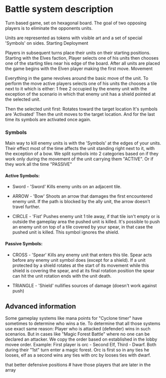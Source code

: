 # Battle system description

Turn based game, set on hexagonal board. The goal of two opposing players is to eliminate the opponents units.


Units are represented as tokens with visible art and a set of special 'Symbols' on sides.
Starting Deployment

Players in subsequent turns place their units on their starting positions. Starting with the Elves faction, Player selects one of his units then chooses one of the starting tiles near his edge of the board. After all units are placed the game begins with the Elven player making the first move.
Movement

Everything in the game revolves around the basic move of the unit. To perform the move active players selects one of his units the chooses a tile next to it which is either:
1 free
2 occupied by the enemy unit with the exception of the scenario in which that enemy unit has a shield pointed at the selected unit.

Then the selected unit first: Rotates toward the target location It's symbols are 'Activated' Then the unit moves to the target location. And for the last time its symbols are activated once again.

### Symbols

Main way to kill enemy units is with the 'Symbols' at the edges of your units. Their effect most of the time affects the unit standing right next to it, with the exception of a bow. We split symbols into 2 categories based on if they work only during the movement of the unit carrying them "ACTIVE". Or if they work all the time "PASSIVE"

#### Active Symbols:

 - Sword - 'Sword' Kills enemy units on an adjacent tile.

 - ARROW - 'Bow' Shoots an arrow that damages the first encountered enemy unit. If the path is blocked by the ally unit, the arrow doesn't travel further.

 - CIRCLE - 'Fist' Pushes enemy unit 1 tile away, if that tile isn't empty or is outside the gameplay area the pushed unit is killed. It's possible to push an enemy unit on top of a tile covered by your spear, in that case the pushed unit is killed. This symbol ignores the shield.

#### Passive Symbols:

 - CROSS - 'Spear' Kills any enemy unit that enters this tile. Spear acts before any enemy unit symbol does (except for a shield). If a unit protected by a shield rotates at the start of its movement while this shield is covering the spear, and at its final rotation position the spear can hit the unit rotation ends with the unit death.

 - TRIANGLE - 'Shield' nullifies sources of damage (doesn't work against push)





## Advanced information

Some gameplay systems like mana points for "Cyclone timer" have sometimes to determine who wins a tie.
To determine that all those systems use exact same reason:
Player who is attacked (defender) wins in such scenarios.
But in cases like "Magic Forest Battle" where no one can be declared an attacker. We copy the order based on established in the lobby movee order.
Example: First player is orc - Second Elf, Third - Dwarf. Both during their "1st" turn enter a magic forest.
Orc is first so in any ties he looses, elf as a second wins any ties with orc by looses ties with dwarf.


that better defensive positions
			# have those players that are later in the array
